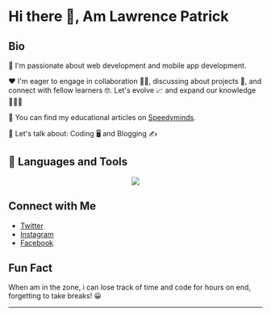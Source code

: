 # Hi there 👋, Am Lawrence Patrick

## Bio

🌱 I'm passionate about web development and mobile app development.

❤ I'm eager to engage in collaboration 🤼‍♂️, discussing about projects 📒, and connect with fellow learners 🤓. Let's evolve 📈 and expand our knowledge 🙎🏻‍♂️ 

📝 You can find my educational articles on [Speedyminds](https://speedyminds.com/).

💬 Let's talk about: Coding :desktop_computer: and Blogging :writing_hand:

## 🚀 **Languages and Tools**

<p align="center">
  <a href="https://skillicons.dev">
    <img src="https://skillicons.dev/icons?i=git,html,css,js,docker,mysql,nodejs,php,react,wordpress,laravel,py,npm" />
  </a>
</p>

## Connect with Me

- [Twitter](https://twitter.com/law__p)
- [Instagram](https://www.instagram.com/law__p/)
- [Facebook](https://www.facebook.com/profile.php?id=61558198858895)

## Fun Fact

 When am in the zone, i can lose track of time and code for hours on end, forgetting to take breaks! 😀

---
